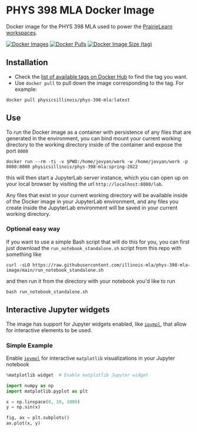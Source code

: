 # PHYS 398 MLA Docker Image

Docker image for the PHYS 398 MLA used to power the [PrairieLearn workspaces](https://prairielearn.readthedocs.io/en/latest/workspaces/).

[![Docker Images](https://github.com/illinois-mla/phys-398-mla-image/actions/workflows/docker.yml/badge.svg?branch=main)](https://github.com/illinois-mla/phys-398-mla-image/actions/workflows/docker.yml?query=branch%3Amain)
[![Docker Pulls](https://img.shields.io/docker/pulls/physicsillinois/phys-398-mla)](https://hub.docker.com/r/physicsillinois/phys-398-mla)
[![Docker Image Size (tag)](https://img.shields.io/docker/image-size/physicsillinois/phys-398-mla/latest)](https://hub.docker.com/r/physicsillinois/phys-398-mla/tags?name=latest)

## Installation

- Check the [list of available tags on Docker Hub](https://hub.docker.com/r/physicsillinois/phys-398-mla/tags?page=1) to find the tag you want.
- Use `docker pull` to pull down the image corresponding to the tag. For example:

```
docker pull physicsillinois/phys-398-mla:latest
```

## Use

To run the Docker image as a container with persistence of any files that are generated in the environment, you can bind mount your current working directory to the working directory inside of the container and expose the port `8080`

```
docker run --rm -ti -v $PWD:/home/jovyan/work -w /home/jovyan/work -p 8080:8080 physicsillinois/phys-398-mla:spring-2022
```

this will then start a JupyterLab server instance, which you can open up on your local browser by visiting the url `http://localhost:8080/lab`.

Any files that exist in your current working directory will be available inside of the Docker image in your JupyterLab environment, and any files you create inside the JupyterLab environment will be saved in your current working directory.

### Optional easy way

If you want to use a simple Bash script that will do this for you, you can first just download the `run_notebook_standalone.sh` script from this repo with something like

```
curl -sLO https://raw.githubusercontent.com/illinois-mla/phys-398-mla-image/main/run_notebook_standalone.sh
```

and then run it from the directory with your notebook you'd like to run

```
bash run_notebook_standalone.sh
```

## Interactive Jupyter widgets

The image has support for Jupyter widgets enabled, like [`ipympl`][ipyml-github], that allow for interactive elements to be used.

[ipyml-github]: https://github.com/matplotlib/ipympl

### Simple Example

Enable [`ipympl`][ipyml-github] for interactive `matplotlib` visualizations in your Jupyter notebook

```python
%matplotlib widget  # Enable matplotlib Jupyter widget

import numpy as np
import matplotlib.pyplot as plt

x = np.linspace(0, 10, 1000)
y = np.sin(x)

fig, ax = plt.subplots()
ax.plot(x, y)
```
